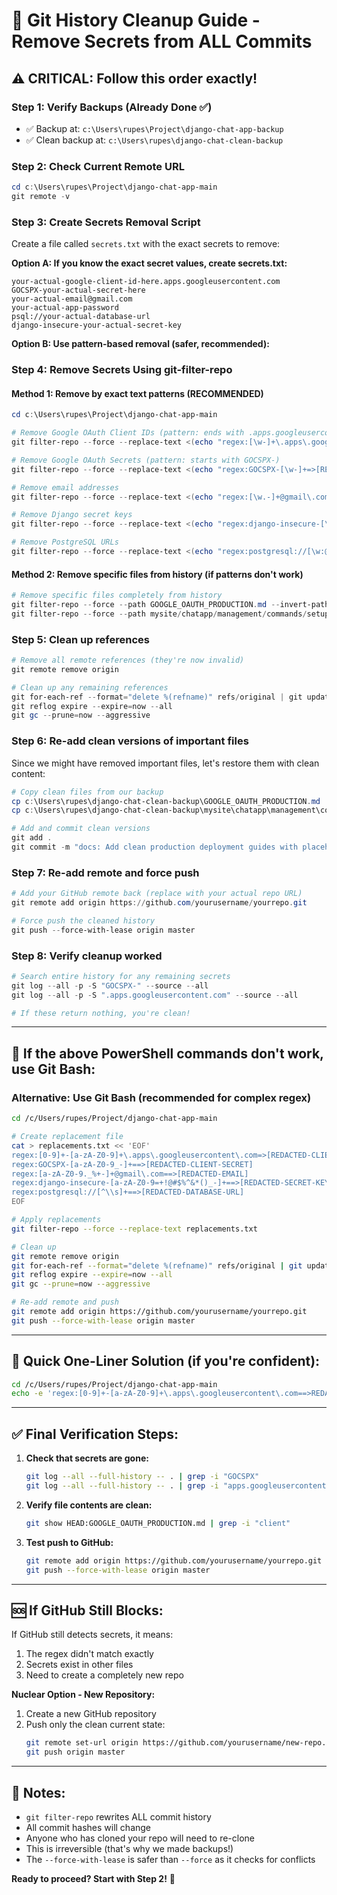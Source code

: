 # 🧹 **Git History Cleanup Guide - Remove Secrets from ALL Commits**

## ⚠️ **CRITICAL: Follow this order exactly!**

### **Step 1: Verify Backups (Already Done ✅)**
- ✅ Backup at: `c:\Users\rupes\Project\django-chat-app-backup`
- ✅ Clean backup at: `c:\Users\rupes\django-chat-clean-backup`

### **Step 2: Check Current Remote URL**
```powershell
cd c:\Users\rupes\Project\django-chat-app-main
git remote -v
```

### **Step 3: Create Secrets Removal Script**
Create a file called `secrets.txt` with the exact secrets to remove:

**Option A: If you know the exact secret values, create secrets.txt:**
```
your-actual-google-client-id-here.apps.googleusercontent.com
GOCSPX-your-actual-secret-here
your-actual-email@gmail.com
your-actual-app-password
psql://your-actual-database-url
django-insecure-your-actual-secret-key
```

**Option B: Use pattern-based removal (safer, recommended):**

### **Step 4: Remove Secrets Using git-filter-repo**

#### **Method 1: Remove by exact text patterns (RECOMMENDED)**
```powershell
cd c:\Users\rupes\Project\django-chat-app-main

# Remove Google OAuth Client IDs (pattern: ends with .apps.googleusercontent.com)
git filter-repo --force --replace-text <(echo "regex:[\w-]+\.apps\.googleusercontent\.com=>[REDACTED-CLIENT-ID]")

# Remove Google OAuth Secrets (pattern: starts with GOCSPX-)
git filter-repo --force --replace-text <(echo "regex:GOCSPX-[\w-]+=>[REDACTED-CLIENT-SECRET]")

# Remove email addresses
git filter-repo --force --replace-text <(echo "regex:[\w.-]+@gmail\.com=>[REDACTED-EMAIL]")

# Remove Django secret keys
git filter-repo --force --replace-text <(echo "regex:django-insecure-[\w-+=!$()^&*@#%]+=[REDACTED-SECRET-KEY]")

# Remove PostgreSQL URLs
git filter-repo --force --replace-text <(echo "regex:postgresql://[\w:@.-/]+=[REDACTED-DATABASE-URL]")
```

#### **Method 2: Remove specific files from history (if patterns don't work)**
```powershell
# Remove specific files completely from history
git filter-repo --force --path GOOGLE_OAUTH_PRODUCTION.md --invert-paths
git filter-repo --force --path mysite/chatapp/management/commands/setup_production_oauth.py --invert-paths
```

### **Step 5: Clean up references**
```powershell
# Remove all remote references (they're now invalid)
git remote remove origin

# Clean up any remaining references
git for-each-ref --format="delete %(refname)" refs/original | git update-ref --stdin
git reflog expire --expire=now --all
git gc --prune=now --aggressive
```

### **Step 6: Re-add clean versions of important files**

Since we might have removed important files, let's restore them with clean content:

```powershell
# Copy clean files from our backup
cp c:\Users\rupes\django-chat-clean-backup\GOOGLE_OAUTH_PRODUCTION.md .
cp c:\Users\rupes\django-chat-clean-backup\mysite\chatapp\management\commands\setup_production_oauth.py mysite\chatapp\management\commands\

# Add and commit clean versions
git add .
git commit -m "docs: Add clean production deployment guides with placeholders only"
```

### **Step 7: Re-add remote and force push**
```powershell
# Add your GitHub remote back (replace with your actual repo URL)
git remote add origin https://github.com/yourusername/yourrepo.git

# Force push the cleaned history
git push --force-with-lease origin master
```

### **Step 8: Verify cleanup worked**
```powershell
# Search entire history for any remaining secrets
git log --all -p -S "GOCSPX-" --source --all
git log --all -p -S ".apps.googleusercontent.com" --source --all

# If these return nothing, you're clean!
```

---

## 🚨 **If the above PowerShell commands don't work, use Git Bash:**

### **Alternative: Use Git Bash (recommended for complex regex)**
```bash
cd /c/Users/rupes/Project/django-chat-app-main

# Create replacement file
cat > replacements.txt << 'EOF'
regex:[0-9]+-[a-zA-Z0-9]+\.apps\.googleusercontent\.com=>[REDACTED-CLIENT-ID]
regex:GOCSPX-[a-zA-Z0-9_-]+==>[REDACTED-CLIENT-SECRET]
regex:[a-zA-Z0-9._%+-]+@gmail\.com==>[REDACTED-EMAIL]
regex:django-insecure-[a-zA-Z0-9=+!@#$%^&*()_-]+==>[REDACTED-SECRET-KEY]
regex:postgresql://[^\\s]+==>[REDACTED-DATABASE-URL]
EOF

# Apply replacements
git filter-repo --force --replace-text replacements.txt

# Clean up
git remote remove origin
git for-each-ref --format="delete %(refname)" refs/original | git update-ref --stdin
git reflog expire --expire=now --all
git gc --prune=now --aggressive

# Re-add remote and push
git remote add origin https://github.com/yourusername/yourrepo.git
git push --force-with-lease origin master
```

---

## 🎯 **Quick One-Liner Solution (if you're confident):**

```bash
cd /c/Users/rupes/Project/django-chat-app-main
echo -e 'regex:[0-9]+-[a-zA-Z0-9]+\.apps\.googleusercontent\.com==>REDACTED-CLIENT-ID\nregex:GOCSPX-[a-zA-Z0-9_-]+===>REDACTED-CLIENT-SECRET\nregex:[a-zA-Z0-9._%+-]+@gmail\.com===>REDACTED-EMAIL\nregex:django-insecure-[a-zA-Z0-9=+!@#$%^&*()_-]+===>REDACTED-SECRET-KEY\nregex:postgresql://[^\\s]+===>REDACTED-DATABASE-URL' | git filter-repo --force --replace-text /dev/stdin && git remote remove origin && git for-each-ref --format="delete %(refname)" refs/original | git update-ref --stdin && git reflog expire --expire=now --all && git gc --prune=now --aggressive
```

---

## ✅ **Final Verification Steps:**

1. **Check that secrets are gone:**
   ```bash
   git log --all --full-history -- . | grep -i "GOCSPX"
   git log --all --full-history -- . | grep -i "apps.googleusercontent.com"
   ```

2. **Verify file contents are clean:**
   ```bash
   git show HEAD:GOOGLE_OAUTH_PRODUCTION.md | grep -i "client"
   ```

3. **Test push to GitHub:**
   ```bash
   git remote add origin https://github.com/yourusername/yourrepo.git
   git push --force-with-lease origin master
   ```

---

## 🆘 **If GitHub Still Blocks:**

If GitHub still detects secrets, it means:
1. The regex didn't match exactly
2. Secrets exist in other files
3. Need to create a completely new repo

**Nuclear Option - New Repository:**
1. Create a new GitHub repository
2. Push only the clean current state:
   ```bash
   git remote set-url origin https://github.com/yourusername/new-repo.git
   git push origin master
   ```

---

## 📝 **Notes:**
- `git filter-repo` rewrites ALL commit history
- All commit hashes will change
- Anyone who has cloned your repo will need to re-clone
- This is irreversible (that's why we made backups!)
- The `--force-with-lease` is safer than `--force` as it checks for conflicts

**Ready to proceed? Start with Step 2!** 🚀
